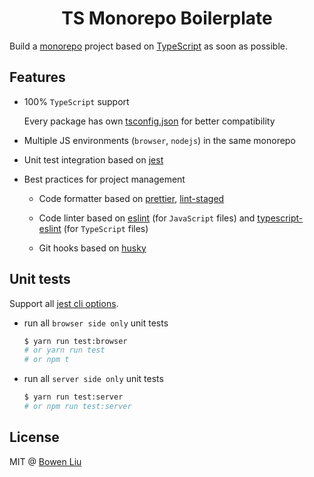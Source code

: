 <h1 align="center">TS Monorepo Boilerplate</h1>

[wiki-monorepo]: https://en.wikipedia.org/wiki/Monorepo

Build a [monorepo][wiki-monorepo] project based on [TypeScript](https://github.com/microsoft/TypeScript/#readme) as soon as possible.

## Features

- 100% `TypeScript` support

  Every package has own [tsconfig.json](https://www.typescriptlang.org/tsconfig) for better compatibility

- Multiple JS environments (`browser`, `nodejs`) in the same monorepo

- Unit test integration based on [jest](https://github.com/facebook/jest)

- Best practices for project management

  - Code formatter based on [prettier](https://github.com/prettier/prettier), [lint-staged](https://github.com/okonet/lint-staged)

  - Code linter based on [eslint](https://github.com/eslint/eslint) (for `JavaScript` files) and [typescript-eslint](https://github.com/typescript-eslint/typescript-eslint) (for `TypeScript` files)

  - Git hooks based on [husky](https://github.com/typicode/husky)

## Unit tests

Support all [jest cli options](https://jestjs.io/docs/en/cli).

- run all `browser side only` unit tests

  ```bash
  $ yarn run test:browser
  # or yarn run test
  # or npm t
  ```

- run all `server side only` unit tests

  ```bash
  $ yarn run test:server
  # or npm run test:server
  ```

## License

MIT @ [Bowen Liu](https://github.com/lbwa)
